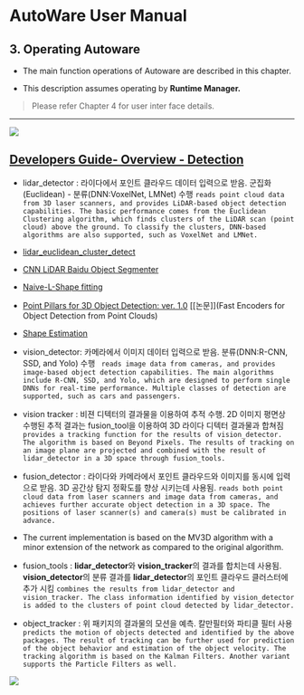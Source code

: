 # AutoWare User Manual 

## 3. Operating Autoware

- The main function operations of Autoware are described in this chapter. 

- This description assumes operating by **Runtime Manager.** 

> Please refer Chapter 4 for user inter face details.



---

![](https://gitlab.com/autowarefoundation/autoware.ai/autoware/raw/master/docs/images/autoware_overview.png)


## [Developers Guide- Overview - Detection](https://gitlab.com/autowarefoundation/autoware.ai/autoware/wikis/Overview)


- lidar_detector : 라이다에서 포인트 클라우드 데이터 입력으로 받음.  군집화(Euclidean) - 분류(DNN:VoxelNet, LMNet) 수행 `reads point cloud data from 3D laser scanners, and provides LiDAR-based object detection capabilities. The basic performance comes from the Euclidean Clustering algorithm, which finds clusters of the LiDAR scan (point cloud) above the ground. To classify the clusters, DNN-based algorithms are also supported, such as VoxelNet and LMNet.`
 - [lidar_euclidean_cluster_detect](https://gitlab.com/autowarefoundation/autoware.ai/core_perception/tree/master/lidar_euclidean_cluster_detect)
 - [CNN LiDAR Baidu Object Segmenter](https://gitlab.com/autowarefoundation/autoware.ai/core_perception/tree/master/lidar_apollo_cnn_seg_detect)
 - [Naive-L-Shape fitting](https://gitlab.com/autowarefoundation/autoware.ai/core_perception/tree/master/lidar_naive_l_shape_detect)
 - [Point Pillars for 3D Object Detection: ver. 1.0](https://gitlab.com/autowarefoundation/autoware.ai/core_perception/tree/master/lidar_point_pillars) [[논문]](Fast Encoders for Object Detection from Point Clouds)
 - [Shape Estimation](https://gitlab.com/autowarefoundation/autoware.ai/core_perception/tree/master/lidar_shape_estimation)
 


- vision_detector: 카메라에서 이미지 데이터 입력으로 받음. 분류(DNN:R-CNN, SSD, and Yolo) 수행 ` reads image data from cameras, and provides image-based object detection capabilities. The main algorithms include R-CNN, SSD, and Yolo, which are designed to perform single DNNs for real-time performance. Multiple classes of detection are supported, such as cars and passengers.`

- vision tracker : 비젼 디텍터의 결과물을 이용하여 추적 수행. 2D 이미지 평면상 수행된 추적 결과는 fusion_tool을 이용하여 3D 라이다 디텍터 결과물과 합쳐짐 `provides a tracking function for the results of vision_detector. The algorithm is based on Beyond Pixels. The results of tracking on an image plane are projected and combined with the result of lidar_detector in a 3D space through fusion_tools.`


- fusion_detector : 라이다와 카메라에서 포인트 클라우드와 이미지를 동시에 입력으로 받음. 3D 공간상 탐지 정확도를 향상 시키는데 사용됨. `reads both point cloud data from laser scanners and image data from cameras, and achieves further accurate object detection in a 3D space. The positions of laser scanner(s) and camera(s) must be calibrated in advance.`
 - The current implementation is based on the MV3D algorithm with a minor extension of the network as compared to the original algorithm.


- fusion_tools : **lidar_detector**와 **vision_tracker**의 결과를 합치는데 사용됨. **vision_detector**의 분류 결과를 **lidar_detector**의 포인트 클라우드 클러스터에 추가 시킴 `combines the results from lidar_detector and vision_tracker. The class information identified by vision_detector is added to the clusters of point cloud detected by lidar_detector.`

- object_tracker : 위 패키지의 결과물의 모션을 예측. 칼만필터와 파티클 필터 사용 `predicts the motion of objects detected and identified by the above packages. The result of tracking can be further used for prediction of the object behavior and estimation of the object velocity. The tracking algorithm is based on the Kalman Filters. Another variant supports the Particle Filters as well.`

![](https://user-images.githubusercontent.com/38030772/46925660-0393e380-d068-11e8-8b75-2f0586f20a17.png)